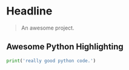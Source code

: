 # Headline

> An awesome project.

## Awesome Python Highlighting
```python
print('really good python code.')
```
